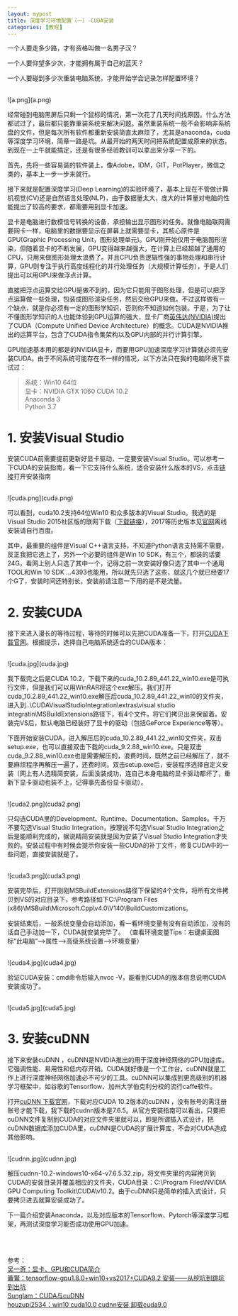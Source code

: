 ```yaml
---
layout: mypost
title: 深度学习环境配置（一）-CUDA安装
categories: [教程]
---
```


一个人要走多少路，才有资格叫做一名男子汉？

一个人要仰望多少次，才能拥有属于自己的蓝天？

一个人要碰到多少次重装电脑系统，才能开始学会记录怎样配置环境？

<br/>
![a.png](a.png)
<br/>

经常碰到电脑黑屏后只剩一个鼠标的情况，第一次花了几天时间找原因，什么方法都试过了，最后都只能靠重装系统来解决问题。虽然重装系统一般不会影响非系统盘的文件，但是每次所有软件都重新安装简直太麻烦了，尤其是anaconda，cuda等深度学习环境，简章一路是坑。从最开始的两天时间把系统配置成原来的状态，到现在一上午就能搞定，还是有很多经验教训可以拿出来分享一下的。

首先，先将一些容易装的软件装上，像Adobe，IDM，GIT，PotPlayer，微信之类的，基本上一步一步来就行。

接下来就是配置深度学习(Deep Learning)的实验环境了，基本上现在不管做计算机视觉(CV)还是自然语言处理(NLP)，由于数据量太大，庞大的计算量对电脑的性能提出了较高的要求，都需要用到显卡加速。

显卡是电脑进行数模信号转换的设备，承担输出显示图形的任务。就像电脑联网需要网卡一样，电脑里的数据要显示在屏幕上就需要显卡，其核心原件是GPU(Graphic Processing Unit，图形处理单元)。GPU刚开始仅用于电脑图形渲染，但随着显卡的不断发展，GPU变得越来越强大，在计算上已经超越了通用的CPU，只用来做图形处理太浪费了。并且CPU负责逻辑性强的事物处理和串行计算，GPU则专注于执行高度线程化的并行处理任务（大规模计算任务），于是人们提出可以用GPU来做浮点计算。

直接把浮点运算交给GPU是做不到的，因为它只能用于图形处理，但是可以把浮点运算做一些处理，包装成图形渲染任务，然后交给GPU来做。不过这样做有一个缺点，就是你必须有一定的图形学知识，否则你不知道如何包装。于是，为了让不懂图形学知识的人也能体验到GPU运算的强大，显卡厂商[英伟达(NVIDIA)](https://www.nvidia.cn/)提出了CUDA（Compute Unified Device Architecture）的概念。CUDA是NVIDIA推出的运算平台，包含了CUDA指令集架构以及GPU内部的并行计算引擎。

GPU加速基本用的都是的NVIDIA显卡，而要用GPU加速深度学习计算就必须先安装CUDA。由于不同系统可能存在不一样的情况，以下方法只在我的电脑环境下尝试过：

> 系统：Win10 64位    
> 显卡：NVIDIA GTX 1060
> CUDA 10.2   
> Anaconda 3   
> Python 3.7   

# 1. 安装Visual Studio  
安装CUDA前需要提前更新好显卡驱动，一定要安装Visual Studio。可以参考一下CUDA的安装指南，看一下它支持什么系统，适合安装什么版本的VS，点击[链接](https://docs.nvidia.com/cuda/cuda-installation-guide-microsoft-windows/index.html)打开安装指南

<br/>
![cuda.png](cuda.png)
<br/>

可以看到，cuda10.2支持64位Win10 和众多版本的Visual Studio。我选的是Visual Studio 2015社区版的联网下载（[下载链接](https://download.visualstudio.microsoft.com/download/pr/12135679/9c6995f2b181f91c891fcb80b2ea9900/vs_Community.exe)），2017等历史版本见[官网](https://docs.microsoft.com/en-us/visualstudio/productinfo/installing-an-earlier-release-of-vs2017#top)离线安装请自行百度。

其中，最重要的组件是Visual C++语言支持，不知道Python语言支持需不需要，反正我把它选上了，另外一个必要的组件是Win 10 SDK，有三个，都装的话要24G，看网上别人只选了其中一个，记得之前一次安装好像只选了其中一个通用TOOL和Win 10 SDK …4393也能用，所以就先只选了这些，就这几个就已经要17个G了，安装时间还特别长，安装前请注意一下用的是不是流量。

# 2. 安装CUDA  
接下来进入漫长的等待过程，等待的时候可以先把CUDA准备一下，打开[CUDA下载官网](https://developer.nvidia.com/cuda-toolkit-archive)。根据提示，选择自己电脑系统适合的CUDA版本：

<br/>
![cuda.jpg](cuda.jpg)
<br/>

我下载完之后是CUDA 10.2，下载下来的cuda_10.2.89_441.22_win10.exe是可执行文件，但是我们可以用WinRAR将这个exe解压。我们打开cuda_10.2.89_441.22_win10.exe解压后cuda_10.2.89_441.22_win10的文件夹，进入到..\CUDAVisualStudioIntegration\extras\visual studio integratin\MSBuildExtensions路径下，有4个文件。将它们拷贝出来保留着。安装完VS后，默认电脑已经装好了显卡的驱动（包括GeForce Experience等等）。

下面开始安装CUDA，进入解压后的cuda_10.2.89_441.22_win10文件夹，双击setup.exe，也可以直接双击下载的cuda_9.2.88_win10.exe。只是双击cuda_9.2.88_win10.exe也是需要解压的，浪费时间，既然之前已经解压了，就不要麻烦程序再解压一遍了，还费时间。双击setup.exe后，安装程序选择自定义安装（网上有人选精简安装，后面没装成功，连自己本身电脑的显卡驱动都坏了，重新下显卡驱动也装不上，记得事先备份显卡驱动）。

<br/>
![cuda2.png](cuda2.png)
<br/>

只勾选CUDA里的Development、Runtime、Documentation、Samples。千万不要勾选Visual Studio Integration，按理说不勾选Visual Studio Integration之后是能顺利完成的，据说精简安装就是因为安装了Visual Studio Integration才失败的。安装过程中有时候会提示你安装一些CUDA的补丁文件，修复CUDA中的一些问题，直接安装就是了。

<br/>
![cuda3.png](cuda3.png)
<br/>

安装完毕后，打开刚刚MSBuildExtensions路径下保留的4个文件，将所有文件拷贝到VS的对应目录下，参考路径如下C:\Program Files (x86)\MSBuild\Microsoft.Cpp\v4.0\V140\BuildCustomizations。 

安装结束后，一般系统变量会自动添加，看一看环境变量有没有自动添加，没有的话自己手动加一下，CUDA就安装完毕了。
（查看环境变量Tips：右键桌面图标“此电脑”-->属性-->高级系统设置-->环境变量）

<br/>
![cuda4.jpg](cuda4.jpg)
<br/>

验证CUDA安装：cmd命令后输入nvcc -V，能看到CUDA的版本信息说明CUDA安装成功了。

<br/>
![cuda5.jpg](cuda5.jpg)
<br/>

# 3. 安装cuDNN   
接下来安装cuDNN ，cuDNN是NVIDIA推出的用于深度神经网络的GPU加速库。它强调性能、易用性和低内存开销。CUDA就好像是一个工作台，cuDNN就是工作上进行深度神经网络加速必不可少的工具。cuDNN可以集成到更高级别的机器学习框架中，如谷歌的Tensorflow、加州大学伯克利分校的流行caffe软件。

打开[cuDNN 下载官网](https://developer.nvidia.com/rdp/cudnn-archive)，下载对应CUDA 10.2版本的cuDNN ，没有账号的需注册账号才能下载，我下载的cudnn版本是7.6.5。从官方安装指南可以看出，只要把cuDNN文件复制到CUDA的对应文件夹里就可以，即是所谓插入式设计，把cuDNN数据库添加CUDA里，cuDNN是CUDA的扩展计算库，不会对CUDA造成其他影响。

<br/>
![cudnn.jpg](cudnn.jpg)
<br/>

解压cudnn-10.2-windows10-x64-v7.6.5.32.zip，将文件夹里的内容拷贝到CUDA的安装目录并覆盖相应的文件夹，CUDA目录：C:\Program Files\NVIDIA GPU Computing Toolkit\CUDA\v10.2。由于cuDNN只是简单的插入式设计，只要拷贝进去就算安装成功了。


下一篇介绍安装Anaconda，以及对应版本的Tensorflow、Pytorch等深度学习框架，再测试深度学习能否成功使用GPU加速。


<br/>
<br/>

参考：  
[吴一奇：显卡、GPU和CUDA简介](https://blog.csdn.net/wu_nan_nan/article/details/45603299)  
[籥鸑：tensorflow-gpu1.8.0+win10+vs2017+CUDA9.2 安装——从挖坑到跳坑到出坑](https://blog.csdn.net/weixin_42359147/article/details/80622306)  
[Sunglam：CUDA与cuDNN](https://www.jianshu.com/p/622f47f94784)  
[houzupi2534：win10 cuda10.0 cudnn安装 卸载cuda9.0](https://blog.csdn.net/houzupi2534/article/details/100010836)  